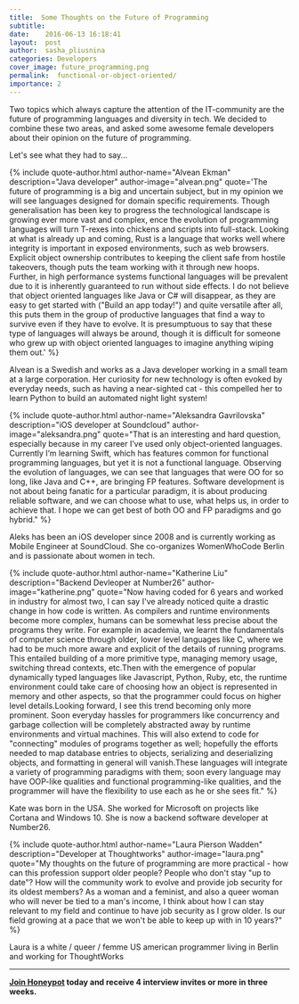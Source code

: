 ```yaml
---
title:  Some Thoughts on the Future of Programming
subtitle:
date:    2016-06-13 16:18:41
layout:  post
author:  sasha_pliusnina
categories: Developers
cover_image: future_programming.png
permalink:  functional-or-object-oriented/
importance: 2
---
```


Two topics which always capture the attention of the IT-community are the future of programming languages and diversity in tech. We decided to combine these two areas, and asked some awesome female developers about their opinion on the future of programming.

Let's see what they had to say...

<!--more-->


{% include quote-author.html
  author-name="Alvean Ekman"
  description="Java developer"
  author-image="alvean.png"
  quote='The future of programming is a big and uncertain subject, but in my opinion we will see languages designed for domain specific requirements. Though generalisation has been key to progress the technological landscape is growing ever more vast and complex, ence the evolution of programming languages will turn T-rexes into chickens and scripts into full-stack. Looking at what is already up and coming, Rust is a language that works well where integrity is important in exposed environments, such as web browsers. Explicit object ownership contributes to keeping the client safe from hostile takeovers, though puts the team working with it through new hoops. Further, in high performance systems functional languages will be prevalent due to it is inherently guaranteed to run without side effects. I do not believe that object oriented languages like Java or C# will disappear, as they are easy to get started with ("Build an app today!") and quite versatile after all, this puts them in the group of productive languages that find a way to survive even if they have to evolve. It is presumptuous to say that these type of languages will always be around, though it is difficult for someone who grew up with object oriented languages to imagine anything wiping them out.' %}


Alvean is a Swedish and works as a Java developer working in a small team at a large corporation. Her curiosity for new technology is often evoked by everyday needs, such as having a near-sighted cat - this compelled her  to learn Python to build an automated night light system!

{% include quote-author.html
  author-name="Aleksandra Gavrilovska"
  description="iOS developer at Soundcloud"
  author-image="aleksandra.png"
  quote="That is an interesting and hard question, especially because in my career I’ve used only object-oriented languages. Currently I’m learning Swift, which has features common for functional programming languages, but yet it is not a functional language.
Observing the evolution of languages, we can see that languages that were OO for so long, like Java and C++, are bringing FP features. Software development is not about being fanatic for a particular paradigm, it is about producing reliable software, and we can choose what to use, what helps us, in order to achieve that. I hope we can get best of both OO and FP paradigms and go hybrid." %}


Aleks has been an iOS developer since 2008 and is currently working as Mobile Engineer at SoundCloud. She co-organizes WomenWhoCode Berlin and is  passionate about women in tech.

{% include quote-author.html
  author-name="Katherine Liu"
  description="Backend Devleoper at Number26"
  author-image="katherine.png"
  quote="Now having coded for 6 years and worked in industry for almost two, I can say I've already noticed quite a drastic change in how code is written. As compilers and runtime environments become more complex, humans can be somewhat less precise about the programs they write. For example in academia, we learnt the fundamentals of computer science through older, lower level languages like C, where we had to be much more aware and explicit of the details of running programs. This entailed building of a more primitive type, managing memory usage, switching thread contexts, etc.Then with the emergence of popular dynamically typed languages like Javascript, Python, Ruby, etc, the runtime environment could take care of choosing how an object is represented in memory and other aspects, so that the programmer could focus on higher level details.Looking forward, I see this trend becoming only more prominent. Soon everyday hassles for programmers like concurrency and garbage collection will be completely abstracted away by runtime environments and virtual machines. This will also extend to code for \"connecting\" modules of programs together as well; hopefully the efforts needed to map database entries to objects, serializing and deserializing objects, and formatting in general will vanish.These languages will integrate a variety of programming paradigms with them; soon every language may have OOP-like qualities and functional programming-like qualities, and the programmer will have the flexibility to use each as he or she sees fit." %}

Kate was born in the USA. She worked for Microsoft on projects like Cortana and Windows 10. She is now a backend software developer at Number26.

{% include quote-author.html
  author-name="Laura Pierson Wadden"
  description="Developer at Thoughtworks"
  author-image="laura.png"
  quote="My thoughts on the future of programming are more practical - how can this profession support older people? People who don't stay \"up to date\"? How will the community work to evolve and provide job security for its oldest members? As a woman and a feminist, and also a queer woman who will never be tied to a man's income, I think about how I can stay relevant to my field and continue to have job security as I grow older. Is our field growing at a pace that we won't be able to keep up with in 10 years?" %}

Laura is a white / queer / femme US american programmer living in Berlin and working for ThoughtWorks

* * *

**[Join Honeypot](https://app.honeypot.io/users/sign_up?utm_source=blog&utm_medium=organic&utm_term=e&utm_content=160604&utm_campaign=dev-no) today and receive 4 interview invites or more in three weeks.** 
